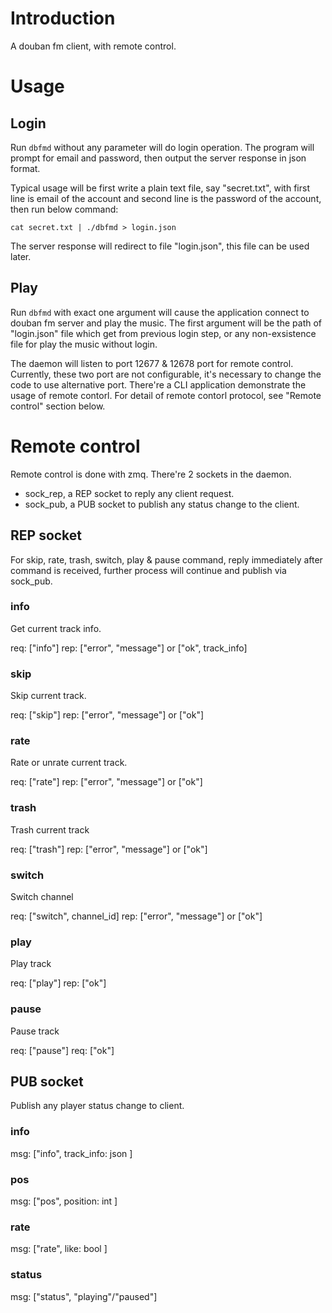 # Introduction
A douban fm client, with remote control.

# Usage
## Login
Run ``dbfmd`` without any parameter will do login operation. The program will prompt for email and password, then output the server response in json format.

Typical usage will be first write a plain text file, say "secret.txt", with first line is email of the account and second line is the password of the account, then run below command:
```
cat secret.txt | ./dbfmd > login.json
```
The server response will redirect to file "login.json", this file can be used later.

## Play
Run ``dbfmd`` with exact one argument will cause the application connect to douban fm server and play the music. The first argument will be the path of "login.json" file which get from previous login step, or any non-exsistence file for play the music without login.

The daemon will listen to port 12677 & 12678 port for remote control. Currently, these two port are not configurable, it's necessary to change the code to use alternative port. There're a CLI application demonstrate the usage of remote contorl. For detail of remote contorl protocol, see "Remote control" section below.

# Remote control
Remote control is done with zmq. There're 2 sockets in the daemon.

* sock_rep, a REP socket to reply any client request.
* sock_pub, a PUB socket to publish any status change to the client.

## REP socket
For skip, rate, trash, switch, play & pause command, reply immediately after command is received, further process will continue and publish via sock_pub.

### info
Get current track info.

req: ["info"]
rep: ["error", "message"] or ["ok", track_info]

### skip
Skip current track.

req: ["skip"]
rep: ["error", "message"] or ["ok"]
### rate
Rate or unrate current track.

req: ["rate"]
rep: ["error", "message"] or ["ok"]

### trash
Trash current track

req: ["trash"]
rep: ["error", "message"] or ["ok"]

### switch
Switch channel

req: ["switch", channel_id]
rep: ["error", "message"] or ["ok"]

### play
Play track

req: ["play"]
rep: ["ok"]

### pause
Pause track

req: ["pause"]
req: ["ok"]

## PUB socket
Publish any player status change to client.

### info
msg: ["info", track_info: json ]

### pos
msg: ["pos", position: int ]

### rate
msg: ["rate", like: bool ]

### status
msg: ["status", "playing"/"paused"]
